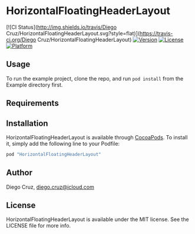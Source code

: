 # HorizontalFloatingHeaderLayout

[![CI Status](http://img.shields.io/travis/Diego Cruz/HorizontalFloatingHeaderLayout.svg?style=flat)](https://travis-ci.org/Diego Cruz/HorizontalFloatingHeaderLayout)
[![Version](https://img.shields.io/cocoapods/v/HorizontalFloatingHeaderLayout.svg?style=flat)](http://cocoapods.org/pods/HorizontalFloatingHeaderLayout)
[![License](https://img.shields.io/cocoapods/l/HorizontalFloatingHeaderLayout.svg?style=flat)](http://cocoapods.org/pods/HorizontalFloatingHeaderLayout)
[![Platform](https://img.shields.io/cocoapods/p/HorizontalFloatingHeaderLayout.svg?style=flat)](http://cocoapods.org/pods/HorizontalFloatingHeaderLayout)

## Usage

To run the example project, clone the repo, and run `pod install` from the Example directory first.

## Requirements

## Installation

HorizontalFloatingHeaderLayout is available through [CocoaPods](http://cocoapods.org). To install
it, simply add the following line to your Podfile:

```ruby
pod "HorizontalFloatingHeaderLayout"
```

## Author

Diego Cruz, diego.cruz@icloud.com

## License

HorizontalFloatingHeaderLayout is available under the MIT license. See the LICENSE file for more info.
